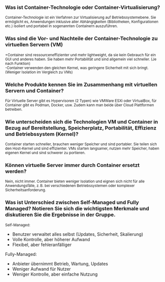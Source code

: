 ### Was ist Container-Technologie oder Container-Virtualisierung?
<sub>Container-Technologie ist ein Verfahren zur Virtualisierung auf Betriebssystemebene. Sie ermöglicht es, Anwendungen inklusive aller Abhängigkeiten (Bibliotheken, Konfigurationen etc.) isoliert und portabel in sogenannten Containern auszuführen.</sub>

### Was sind die Vor- und Nachteile der Container-Technologie zu virtuellen Servern (VM)
<sub>+Container sind ressourceneffizienter und mehr lightweight, da sie kein Gebrauch für ein GUI und anderes haben. Sie haben mehr Portabilität und sind allgemein viel schneller. (Je nach Funktion)  
-Container verwenden den gleichen Kernel, was geringere Sicherheit mit sich bringt. (Weniger Isolation im Vergleich zu VMs)</sub>

### Welche Produkte kennen Sie im Zusammenhang mit virtuellen Servern und Container?
<sub>Für Virtuelle Server gibt es Hypervisoren (2 Typen) wie VMWare ESXi oder VirtualBox, für Container gibt es Podman, Docker, usw. Zudem kann man beide über Cloud Plattformen betreiben.</sub>

### Wie unterscheiden sich die Technologien VM und Container in Bezug auf Bereitstellung, Speicherplatz, Portabilität, Effizienz und Betriebssystem (Kernel)?
<sub>Container starten schneller, brauchen weniger Speicher und sind portabler. Sie teilen sich den Host-Kernel und sind effizienter. VMs starten langsamer, nutzen mehr Speicher, haben eigenen Kernel und sind schwerer zu portieren.</sub>

### Können virtuelle Server immer durch Container ersetzt werden?
<sub>Nein, nicht immer. Container bieten weniger Isolation und eignen sich nicht für alle Anwendungsfälle, z. B. bei verschiedenen Betriebssystemen oder komplexer Sicherheitsanforderung.</sub>

### Was ist Unterschied zwischen Self-Managed und Fully Managed? Notieren Sie sich die wichtigsten Merkmale und diskutieren Sie die Ergebnisse in der Gruppe.
<sub>Self-Managed:  
- Benutzer verwaltet alles selbst (Updates, Sicherheit, Skalierung)  
- Volle Kontrolle, aber höherer Aufwand  
- Flexibel, aber fehleranfälliger  

Fully-Managed:  
- Anbieter übernimmt Betrieb, Wartung, Updates  
- Weniger Aufwand für Nutzer  
- Weniger Kontrolle, aber einfache Nutzung</sub>

